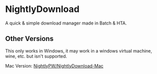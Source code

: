 # NightlyDownload
A quick &amp; simple download manager made in Batch & HTA.

## Other Versions
This only works in Windows, it may work in a windows virtual machine, wine, etc. but isn't supported.

Mac Version: [NightlyPW/NightlyDownload-Mac](https://github.com/NightlyPW/NightlyDownload-Mac)

